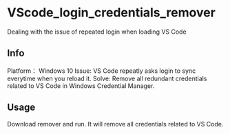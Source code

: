 # VScode_login_credentials_remover
Dealing with the issue of repeated login when loading VS Code

## Info
Platform： Windows 10
Issue: VS Code repeatly asks login to sync everytime when you reload it.
Solve: Remove all redundant credentials related to VS Code in Windows Credential Manager.

## Usage
Download remover and run. It will remove all credentials related to VS Code.
